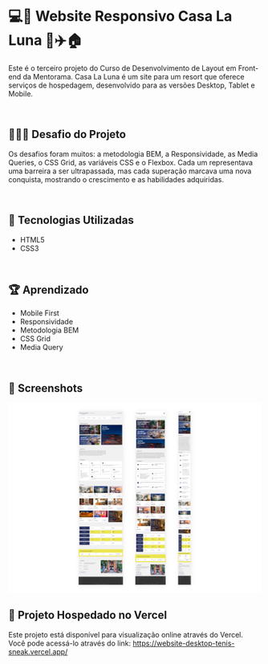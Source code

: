 # 💻📱 Website Responsivo Casa La Luna 🌙✈️🏠

Este é o terceiro projeto do Curso de Desenvolvimento de Layout em Front-end da Mentorama. Casa La Luna é um site para um resort que oferece serviços de hospedagem, desenvolvido para as versões Desktop, Tablet e Mobile.

<br />

## 👨🏾‍💻 Desafio do Projeto
 
Os desafios foram muitos: a metodologia BEM, a Responsividade, as Media Queries, o CSS Grid, as variáveis CSS e o Flexbox. Cada um representava uma barreira a ser ultrapassada, mas cada superação marcava uma nova conquista, mostrando o crescimento e as habilidades adquiridas.

<br />

## 🚀 Tecnologias Utilizadas

- HTML5
- CSS3

<br />

## 🏆 Aprendizado 

- Mobile First
- Responsividade
- Metodologia BEM
- CSS Grid
- Media Query

<br />

## 📸 Screenshots
![Captura de tela](./screen/screen-casa-la-luna.png)

## 🔗 Projeto Hospedado no Vercel
Este projeto está disponível para visualização online através do Vercel. <br />
Você pode acessá-lo através do link: https://website-desktop-tenis-sneak.vercel.app/
